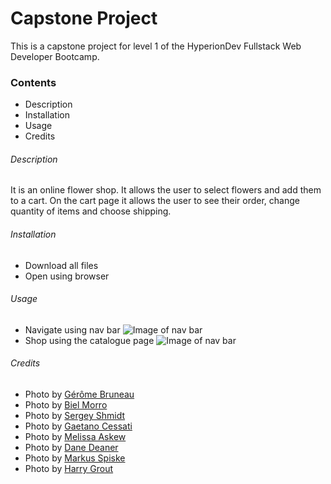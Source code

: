 # Capstone Project

This is a capstone project for level 1 of the HyperionDev Fullstack Web Developer Bootcamp. 

### Contents
* Description
* Installation
* Usage
* Credits

###### Description
It is an online flower shop. It allows the user to select flowers and add them to a cart. On the cart page it allows the user to see their order, change quantity of items and choose shipping.

###### Installation
- Download all files
- Open using browser

###### Usage 
- Navigate using nav bar
![Image of nav bar](https://ibb.co/vmK7cgK)
- Shop using the catalogue page
![Image of nav bar](https://ibb.co/D9Dw8gG)

###### Credits
- Photo by [Gérôme Bruneau](https://unsplash.com/@geromebruneau?utm_source=unsplash&utm_medium=referral&utm_content=creditCopyText)
- Photo by [Biel Morro](https://unsplash.com/@bielmorro?utm_source=unsplash&utm_medium=referral&utm_content=creditCopyText)
- Photo by [Sergey Shmidt](https://unsplash.com/@monstercritic?utm_source=unsplash&utm_medium=referral&utm_content=creditCopyText)
- Photo by [Gaetano Cessati](https://unsplash.com/@gaetanocessati?utm_source=unsplash&utm_medium=referral&utm_content=creditCopyText)
- Photo by [Melissa Askew](https://unsplash.com/@melissaaskew?utm_source=unsplash&utm_medium=referral&utm_content=creditCopyText)
- Photo by [Dane Deaner](https://unsplash.com/@danedeaner?utm_source=unsplash&utm_medium=referral&utm_content=creditCopyText)
- Photo by [Markus Spiske](https://unsplash.com/@markusspiske?utm_source=unsplash&utm_medium=referral&utm_content=creditCopyText)
- Photo by [Harry Grout](https://unsplash.com/@photographybyharry?utm_source=unsplash&utm_medium=referral&utm_content=creditCopyText)
